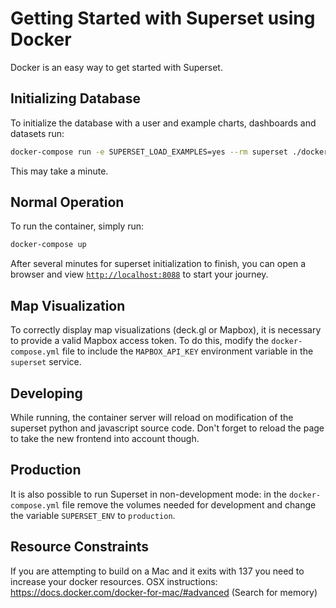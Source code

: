 <!--
Licensed to the Apache Software Foundation (ASF) under one
or more contributor license agreements.  See the NOTICE file
distributed with this work for additional information
regarding copyright ownership.  The ASF licenses this file
to you under the Apache License, Version 2.0 (the
"License"); you may not use this file except in compliance
with the License.  You may obtain a copy of the License at

  http://www.apache.org/licenses/LICENSE-2.0

Unless required by applicable law or agreed to in writing,
software distributed under the License is distributed on an
"AS IS" BASIS, WITHOUT WARRANTIES OR CONDITIONS OF ANY
KIND, either express or implied.  See the License for the
specific language governing permissions and limitations
under the License.
-->

# Getting Started with Superset using Docker

Docker is an easy way to get started with Superset.

## Initializing Database

To initialize the database with a user and example charts, dashboards and datasets run:

```bash
docker-compose run -e SUPERSET_LOAD_EXAMPLES=yes --rm superset ./docker-init.sh
```

This may take a minute.

## Normal Operation

To run the container, simply run:

```bash
docker-compose up
```

After several minutes for superset initialization to finish, you can open a browser and view [`http://localhost:8088`](http://localhost:8088) 
to start your journey.

## Map Visualization
To correctly display map visualizations (deck.gl or Mapbox), it is necessary to provide a valid Mapbox access token. To do this,
modify the `docker-compose.yml` file to include the `MAPBOX_API_KEY` environment variable in the `superset` service.

## Developing

While running, the container server will reload on modification of the superset python and javascript source code.
Don't forget to reload the page to take the new frontend into account though.

## Production

It is also possible to run Superset in non-development mode: in the `docker-compose.yml` file remove
the volumes needed for development and change the variable `SUPERSET_ENV` to `production`.

## Resource Constraints

If you are attempting to build on a Mac and it exits with 137 you need to increase your docker resources.
OSX instructions: https://docs.docker.com/docker-for-mac/#advanced (Search for memory)
